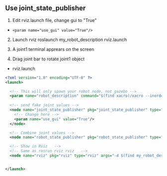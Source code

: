 ## Use joint_state_publisher

1. Edit rviz.launch file, change gui to "True"  
  * `<param name="use_gui" value="True"/>`

2. Launch rviz
roslaunch my_robot_description rviz.launch
 
3. A joint1 terminal apprears on the screen
4. Drag joint bar to rotate joint1 object

* rviz.launch
```xml
<?xml version="1.0" encoding="UTF-8" ?>
<launch>

  <!-- This will only spawn your robot node, not gazebo -->
  <param name="robot_description" command="$(find xacro)/xacro --inorder '$(find my_robot_description)/urdf/robot.urdf'" />
    
  <!-- send fake joint values -->
  <node name="joint_state_publisher" pkg="joint_state_publisher" type="joint_state_publisher">
    <!-- Change here -->
    <param name="use_gui" value="True"/>
  </node>

  <!-- Combine joint values -->
  <node name="robot_state_publisher" pkg="robot_state_publisher" type="state_publisher"/>

  <!-- Show in Rviz   -->
  <!-- Same as rosrun rviz rviz   -->
  <node name="rviz" pkg="rviz" type="rviz" args="-d $(find my_robot_description)/rviz/robot.rviz"/>


</launch>
```
